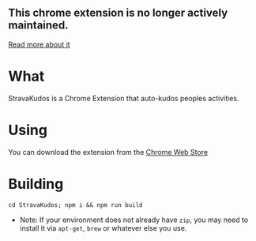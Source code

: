 ## This chrome extension is no longer actively maintained.
[Read more about it](https://github.com/o2dazone/StravaKudos/issues/31)

# What
StravaKudos is a Chrome Extension that auto-kudos peoples activities.

# Using
You can download the extension from the [Chrome Web Store](https://chrome.google.com/webstore/detail/strava-kudos/fmgpfcolhjopnnbklpambicfacbbhbac)

# Building
`cd StravaKudos; npm i && npm run build`
* Note: If your environment does not already have `zip`, you may need to install it via `apt-get`, `brew` or whatever else you use.
